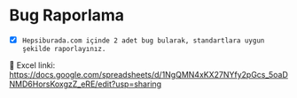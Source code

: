 # Bug Raporlama
 
- [X]  `Hepsiburada.com içinde 2 adet bug bularak, standartlara uygun şekilde raporlayınız.`

🔗  Excel linki: https://docs.google.com/spreadsheets/d/1NgQMN4xKX27NYfy2pGcs_5oaDNMD6HorsKoxgzZ_eRE/edit?usp=sharing
